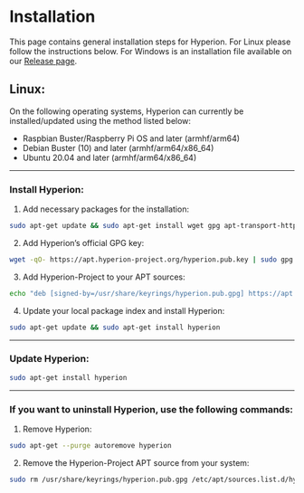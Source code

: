 
# Installation

This page contains general installation steps for Hyperion. For Linux please follow the instructions below. For Windows is an installation file available on our [Release page](https://github.com/hyperion-project/hyperion.ng/releases).

## Linux:
On the following operating systems, Hyperion can currently be installed/updated using the method listed below:
- Raspbian Buster/Raspberry Pi OS and later (armhf/arm64)
- Debian Buster (10) and later (armhf/arm64/x86_64)
- Ubuntu 20.04 and later (armhf/arm64/x86_64)

***

### Install Hyperion:
1. Add necessary packages for the installation:
```bash
sudo apt-get update && sudo apt-get install wget gpg apt-transport-https lsb-release
```

2. Add Hyperion’s official GPG key:
```bash
wget -qO- https://apt.hyperion-project.org/hyperion.pub.key | sudo gpg --dearmor -o /usr/share/keyrings/hyperion.pub.gpg
```

3. Add Hyperion-Project to your APT sources:
```bash
echo "deb [signed-by=/usr/share/keyrings/hyperion.pub.gpg] https://apt.hyperion-project.org/ $(lsb_release -cs) main" | sudo tee /etc/apt/sources.list.d/hyperion.list
```

4. Update your local package index and install Hyperion:
```bash
sudo apt-get update && sudo apt-get install hyperion
```
***

### Update Hyperion:
```bash
sudo apt-get install hyperion
```
***

### If you want to uninstall Hyperion, use the following commands:
1. Remove Hyperion:
```bash
sudo apt-get --purge autoremove hyperion
```

2. Remove the Hyperion-Project APT source from your system:
```bash
sudo rm /usr/share/keyrings/hyperion.pub.gpg /etc/apt/sources.list.d/hyperion.list
```
